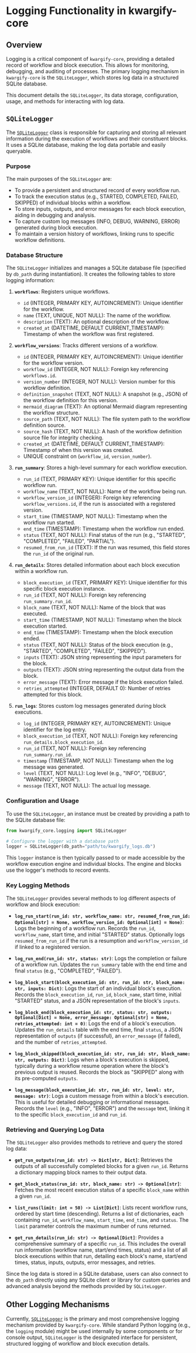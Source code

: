 # Logging Functionality in kwargify-core

## Overview

Logging is a critical component of `kwargify-core`, providing a detailed record of workflow and block execution. This allows for monitoring, debugging, and auditing of processes. The primary logging mechanism in `kwargify-core` is the `SQLiteLogger`, which stores log data in a structured SQLite database.

This document details the `SQLiteLogger`, its data storage, configuration, usage, and methods for interacting with log data.

## `SQLiteLogger`

The [`SQLiteLogger`](../src/kwargify_core/logging/sqlite_logger.py:9) class is responsible for capturing and storing all relevant information during the execution of workflows and their constituent blocks. It uses a SQLite database, making the log data portable and easily queryable.

### Purpose

The main purposes of the `SQLiteLogger` are:

- To provide a persistent and structured record of every workflow run.
- To track the execution status (e.g., STARTED, COMPLETED, FAILED, SKIPPED) of individual blocks within a workflow.
- To store inputs, outputs, and error messages for each block execution, aiding in debugging and analysis.
- To capture custom log messages (INFO, DEBUG, WARNING, ERROR) generated during block execution.
- To maintain a version history of workflows, linking runs to specific workflow definitions.

### Database Structure

The `SQLiteLogger` initializes and manages a SQLite database file (specified by `db_path` during instantiation). It creates the following tables to store logging information:

1.  **`workflows`**: Registers unique workflows.

    - `id` (INTEGER, PRIMARY KEY, AUTOINCREMENT): Unique identifier for the workflow.
    - `name` (TEXT, UNIQUE, NOT NULL): The name of the workflow.
    - `description` (TEXT): An optional description of the workflow.
    - `created_at` (DATETIME, DEFAULT CURRENT_TIMESTAMP): Timestamp of when the workflow was first registered.

2.  **`workflow_versions`**: Tracks different versions of a workflow.

    - `id` (INTEGER, PRIMARY KEY, AUTOINCREMENT): Unique identifier for the workflow version.
    - `workflow_id` (INTEGER, NOT NULL): Foreign key referencing `workflows.id`.
    - `version_number` (INTEGER, NOT NULL): Version number for this workflow definition.
    - `definition_snapshot` (TEXT, NOT NULL): A snapshot (e.g., JSON) of the workflow definition for this version.
    - `mermaid_diagram` (TEXT): An optional Mermaid diagram representing the workflow structure.
    - `source_path` (TEXT, NOT NULL): The file system path to the workflow definition source.
    - `source_hash` (TEXT, NOT NULL): A hash of the workflow definition source file for integrity checking.
    - `created_at` (DATETIME, DEFAULT CURRENT_TIMESTAMP): Timestamp of when this version was created.
    - UNIQUE constraint on (`workflow_id`, `version_number`).

3.  **`run_summary`**: Stores a high-level summary for each workflow execution.

    - `run_id` (TEXT, PRIMARY KEY): Unique identifier for this specific workflow run.
    - `workflow_name` (TEXT, NOT NULL): Name of the workflow being run.
    - `workflow_version_id` (INTEGER): Foreign key referencing `workflow_versions.id`, if the run is associated with a registered version.
    - `start_time` (TIMESTAMP, NOT NULL): Timestamp when the workflow run started.
    - `end_time` (TIMESTAMP): Timestamp when the workflow run ended.
    - `status` (TEXT, NOT NULL): Final status of the run (e.g., "STARTED", "COMPLETED", "FAILED", "PARTIAL").
    - `resumed_from_run_id` (TEXT): If the run was resumed, this field stores the `run_id` of the original run.

4.  **`run_details`**: Stores detailed information about each block execution within a workflow run.

    - `block_execution_id` (TEXT, PRIMARY KEY): Unique identifier for this specific block execution instance.
    - `run_id` (TEXT, NOT NULL): Foreign key referencing `run_summary.run_id`.
    - `block_name` (TEXT, NOT NULL): Name of the block that was executed.
    - `start_time` (TIMESTAMP, NOT NULL): Timestamp when the block execution started.
    - `end_time` (TIMESTAMP): Timestamp when the block execution ended.
    - `status` (TEXT, NOT NULL): Status of the block execution (e.g., "STARTED", "COMPLETED", "FAILED", "SKIPPED").
    - `inputs` (TEXT): JSON string representing the input parameters for the block.
    - `outputs` (TEXT): JSON string representing the output data from the block.
    - `error_message` (TEXT): Error message if the block execution failed.
    - `retries_attempted` (INTEGER, DEFAULT 0): Number of retries attempted for this block.

5.  **`run_logs`**: Stores custom log messages generated during block executions.
    - `log_id` (INTEGER, PRIMARY KEY, AUTOINCREMENT): Unique identifier for the log entry.
    - `block_execution_id` (TEXT, NOT NULL): Foreign key referencing `run_details.block_execution_id`.
    - `run_id` (TEXT, NOT NULL): Foreign key referencing `run_summary.run_id`.
    - `timestamp` (TIMESTAMP, NOT NULL): Timestamp when the log message was generated.
    - `level` (TEXT, NOT NULL): Log level (e.g., "INFO", "DEBUG", "WARNING", "ERROR").
    - `message` (TEXT, NOT NULL): The actual log message.

### Configuration and Usage

To use the `SQLiteLogger`, an instance must be created by providing a path to the SQLite database file:

```python
from kwargify_core.logging import SQLiteLogger

# Configure the logger with a database path
logger = SQLiteLogger(db_path="path/to/kwargify_logs.db")
```

This `logger` instance is then typically passed to or made accessible by the workflow execution engine and individual blocks. The engine and blocks use the logger's methods to record events.

### Key Logging Methods

The `SQLiteLogger` provides several methods to log different aspects of workflow and block execution:

- **`log_run_start(run_id: str, workflow_name: str, resumed_from_run_id: Optional[str] = None, workflow_version_id: Optional[int] = None)`**:
  Logs the beginning of a workflow run. Records the `run_id`, `workflow_name`, start time, and initial "STARTED" status. Optionally logs `resumed_from_run_id` if the run is a resumption and `workflow_version_id` if linked to a registered version.

- **`log_run_end(run_id: str, status: str)`**:
  Logs the completion or failure of a workflow run. Updates the `run_summary` table with the end time and final `status` (e.g., "COMPLETED", "FAILED").

- **`log_block_start(block_execution_id: str, run_id: str, block_name: str, inputs: Dict)`**:
  Logs the start of an individual block's execution. Records the `block_execution_id`, `run_id`, `block_name`, start time, initial "STARTED" status, and a JSON representation of the block's `inputs`.

- **`log_block_end(block_execution_id: str, status: str, outputs: Optional[Dict] = None, error_message: Optional[str] = None, retries_attempted: int = 0)`**:
  Logs the end of a block's execution. Updates the `run_details` table with the end time, final `status`, a JSON representation of `outputs` (if successful), an `error_message` (if failed), and the number of `retries_attempted`.

- **`log_block_skipped(block_execution_id: str, run_id: str, block_name: str, outputs: Dict)`**:
  Logs when a block's execution is skipped, typically during a workflow resume operation where the block's previous output is reused. Records the block as "SKIPPED" along with its pre-computed `outputs`.

- **`log_message(block_execution_id: str, run_id: str, level: str, message: str)`**:
  Logs a custom message from within a block's execution. This is useful for detailed debugging or informational messages. Records the `level` (e.g., "INFO", "ERROR") and the `message` text, linking it to the specific `block_execution_id` and `run_id`.

### Retrieving and Querying Log Data

The `SQLiteLogger` also provides methods to retrieve and query the stored log data:

- **`get_run_outputs(run_id: str) -> Dict[str, Dict]`**:
  Retrieves the outputs of all successfully completed blocks for a given `run_id`. Returns a dictionary mapping block names to their output data.

- **`get_block_status(run_id: str, block_name: str) -> Optional[str]`**:
  Fetches the most recent execution status of a specific `block_name` within a given `run_id`.

- **`list_runs(limit: int = 50) -> List[Dict]`**:
  Lists recent workflow runs, ordered by start time (descending). Returns a list of dictionaries, each containing `run_id`, `workflow_name`, `start_time`, `end_time`, and `status`. The `limit` parameter controls the maximum number of runs returned.

- **`get_run_details(run_id: str) -> Optional[Dict]`**:
  Provides a comprehensive summary of a specific `run_id`. This includes the overall run information (workflow name, start/end times, status) and a list of all block executions within that run, detailing each block's name, start/end times, status, inputs, outputs, error messages, and retries.

Since the log data is stored in a SQLite database, users can also connect to the `db_path` directly using any SQLite client or library for custom queries and advanced analysis beyond the methods provided by `SQLiteLogger`.

## Other Logging Mechanisms

Currently, [`SQLiteLogger`](../src/kwargify_core/logging/sqlite_logger.py:9) is the primary and most comprehensive logging mechanism provided by `kwargify-core`. While standard Python logging (e.g., the `logging` module) might be used internally by some components or for console output, `SQLiteLogger` is the designated interface for persistent, structured logging of workflow and block execution details.
